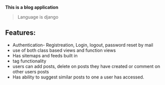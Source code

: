 **This is a blog application**
>Language is django
## Features: 
* Authentication- Registreation, Login, logout, password reset by mail
* use of both class based views and function views
* Has sitemaps and feeds built in
* tag functionality
* users can add posts, delete on posts they have created or comment on other users posts
* Has ability to suggest similar posts to one a user has accessed.


